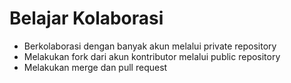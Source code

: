 # Belajar Kolaborasi
- Berkolaborasi dengan banyak akun melalui private repository
- Melakukan fork dari akun kontributor melalui public repository
- Melakukan merge dan pull request
